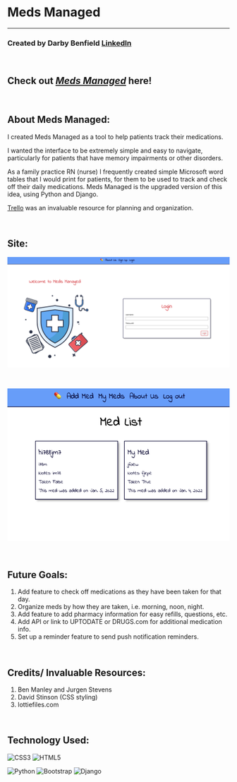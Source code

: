 
# **Meds Managed** 
----

### Created by Darby Benfield [LinkedIn](https://www.linkedin.com/in/darby-benfield/)

<p>&nbsp;</p>


## Check out _[Meds Managed](https://medsmanaged.herokuapp.com/)_ here!

  
<p>&nbsp;</p>

## About Meds Managed:

I created Meds Managed as a tool to help patients track their medications. 

I wanted the interface to be extremely simple and easy to navigate, particularly for patients that have memory impairments or other disorders. 

As a family practice RN (nurse) I frequently created simple Microsoft word tables that I would print for patients, for them to be used to track and check off their daily medications. Meds Managed is the upgraded version of this idea, using Python and Django. 


[Trello](https://trello.com/b/NPInOIjb/meds-managed) was an invaluable resource for planning and organization. 


<p>&nbsp;</p>

## Site:

![SiteLandingPage](main_app/static/images/landingpage.png)

<p>&nbsp;</p>

![AddMeds](main_app/static/images/addmeds.png)

<p>&nbsp;</p>


## Future Goals:
  1. Add feature to check off medications as they have been taken for that day. 
  2. Organize meds by how they are taken, i.e. morning, noon, night. 
  3. Add feature to add pharmacy information for easy refills, questions, etc. 
  4. Add API or link to UPTODATE or DRUGS.com for additional medication info. 
  5. Set up a reminder feature to send push notification reminders. 
   

<p>&nbsp;</p>


## Credits/ Invaluable Resources:
1. Ben Manley and Jurgen Stevens 
2. David Stinson (CSS styling)
3. lottiefiles.com
  

<p>&nbsp;</p>

## Technology Used:

![CSS3](https://img.shields.io/badge/css3-%231572B6.svg?style=for-the-badge&logo=css3&logoColor=white)
![HTML5](https://img.shields.io/badge/html5-%23E34F26.svg?style=for-the-badge&logo=html5&logoColor=white)

![Python](https://img.shields.io/badge/python-3670A0?style=for-the-badge&logo=python&logoColor=ffdd54)
![Bootstrap](https://img.shields.io/badge/bootstrap-%23563D7C.svg?style=for-the-badge&logo=bootstrap&logoColor=white)
![Django](https://img.shields.io/badge/django-%23092E20.svg?style=for-the-badge&logo=django&logoColor=white)
